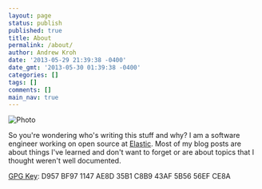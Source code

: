 ```yaml
---
layout: page
status: publish
published: true
title: About
permalink: /about/
author: Andrew Kroh
date: '2013-05-29 21:39:38 -0400'
date_gmt: '2013-05-30 01:39:38 -0400'
categories: []
tags: []
comments: []
main_nav: true
---
```

<img src="https://secure.gravatar.com/avatar/89ca4fe6c6ff77be6c2f76a3e9db195f?s=600" alt="Photo" class="profile">

So you're wondering who's writing this stuff and why? I am a software engineer working on open source at [Elastic](https://www.elastic.co/blog/author/andrew-kroh). Most of my blog posts are about things I've learned and don't want to forget or are about topics that I thought weren't well documented.

[GPG Key](https://pgp.mit.edu/pks/lookup?op=get&search=0x43AF5B5656EFCE8A): D957 BF97 1147 AE8D 35B1  C8B9 43AF 5B56 56EF CE8A
